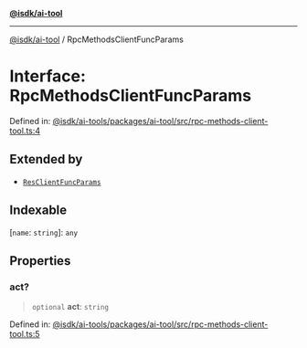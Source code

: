 [**@isdk/ai-tool**](../README.md)

***

[@isdk/ai-tool](../globals.md) / RpcMethodsClientFuncParams

# Interface: RpcMethodsClientFuncParams

Defined in: [@isdk/ai-tools/packages/ai-tool/src/rpc-methods-client-tool.ts:4](https://github.com/isdk/ai-tool.js/blob/e883e341c67e937e7d3a3e95e8bc56844896f5a3/src/rpc-methods-client-tool.ts#L4)

## Extended by

- [`ResClientFuncParams`](ResClientFuncParams.md)

## Indexable

\[`name`: `string`\]: `any`

## Properties

### act?

> `optional` **act**: `string`

Defined in: [@isdk/ai-tools/packages/ai-tool/src/rpc-methods-client-tool.ts:5](https://github.com/isdk/ai-tool.js/blob/e883e341c67e937e7d3a3e95e8bc56844896f5a3/src/rpc-methods-client-tool.ts#L5)
